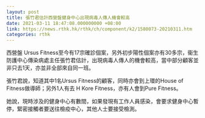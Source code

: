 ```yaml
---
layout: post
title: 張竹君估計西營盤健身中心出現病毒人傳人機會較高
date: 2021-03-11 18:47:08.000000000 +08:00
link: https://news.rthk.hk/rthk/ch/component/k2/1580073-20210311.htm
categories: rthk
---
```


西營盤 Ursus Fitness至今有17宗確診個案，另外初步陽性個案亦有30多宗，衞生防護中心傳染病處主任張竹君估計，出現病毒人傳人的機會較高，當中部分顧客並非只去1天，亦並非全部來自同一班。

張竹君說，知道其中1名Ursus Fitness的顧客，同時亦會到上環的House of Fitness做導師；另外1人有去 H Kore Fitness，亦有人會到Pure Fitness。

她說，現時涉及的健身中心有數間，如果發現有工作人員感染，會要求健身中心暫停，緊密接觸者要送往檢疫中心，其他人士要接受檢測。
